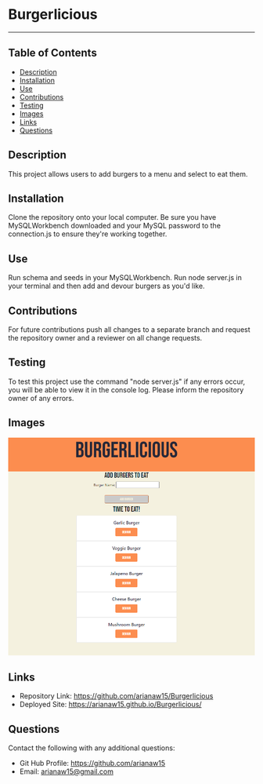# Burgerlicious
---
## Table of Contents

* [Description](#description)
* [Installation](#installation)
* [Use](#use)
* [Contributions](#contributions)
* [Testing](#testing)
* [Images](#images)
* [Links](#links)
* [Questions](#questions)


## Description
This project allows users to add burgers to a menu and select to eat them.

## Installation
Clone the repository onto your local computer. Be sure you have MySQLWorkbench downloaded and your MySQL password to the connection.js to ensure they're working together. 

## Use
Run schema and seeds in your MySQLWorkbench. Run node server.js in your terminal and then add and devour burgers as you'd like. 

## Contributions
For future contributions push all changes to a separate branch and request the repository owner and a reviewer on all change requests.

## Testing
To test this project use the command "node server.js" if any errors occur, you will be able to view it in the console log. Please inform the repository owner of any errors.

## Images
![](./public/assets/burgerlicious.PNG)

## Links
- Repository Link: https://github.com/arianaw15/Burgerlicious
- Deployed Site: https://arianaw15.github.io/Burgerlicious/
## Questions
Contact the following with any additional questions:
- Git Hub Profile: https://github.com/arianaw15
- Email: arianaw15@gmail.com

